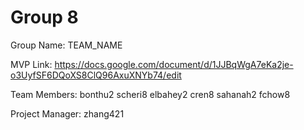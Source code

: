 # Group 8
Group Name: TEAM_NAME

MVP Link: https://docs.google.com/document/d/1JJBqWgA7eKa2je-o3UyfSF6DQoXS8ClQ96AxuXNYb74/edit

Team Members: bonthu2
              scheri8
              elbahey2
              cren8
              sahanah2
              fchow8

Project Manager: zhang421
